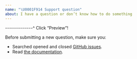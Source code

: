 ```yaml
---
name: "\U0001F914 Support question"
about: I have a question or don’t know how to do something
---
```


--------------^ Click “Preview”!

Before submitting a new question, make sure you:

- Searched opened and closed [GitHub issues](https://github.com/vrk-kpa/suomifi-ui-components/issues?utf8=%E2%9C%93&q=is%3Aissue).
- Read [the documentation](https://github.com/vrk-kpa/suomifi-ui-components#readme).
